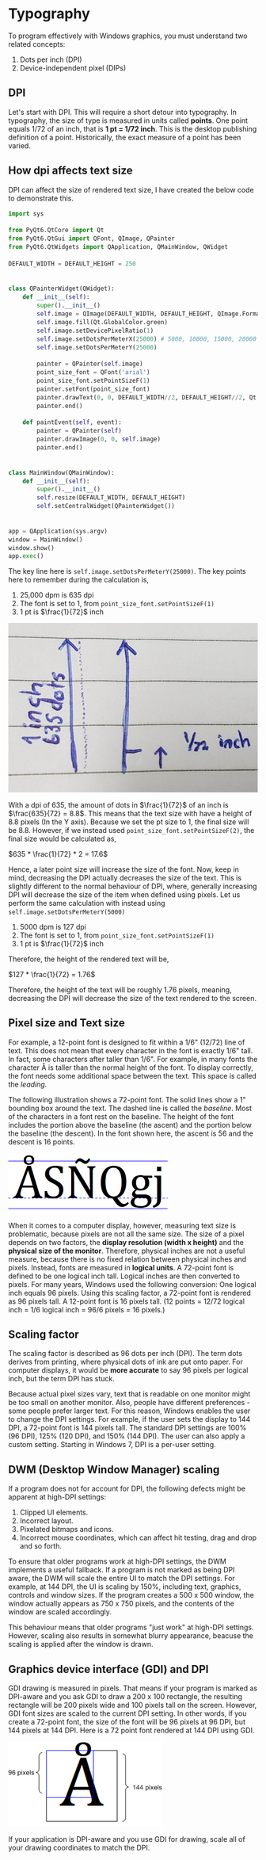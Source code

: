 # Typography

To program effectively with Windows graphics, you must understand two related concepts:

1. Dots per inch (DPI)
2. Device-independent pixel (DIPs)

## DPI

Let's start with DPI. This will require a short detour into typography. In typography, the size of type is measured in units called **points**. One point equals 1/72 of an inch, that is **1 pt = 1/72 inch**. This is the desktop publishing definition of a point. Historically, the exact measure of a point has been varied.

## How dpi affects text size

DPI can affect the size of rendered text size, I have created the below code to demonstrate this.

```python
import sys

from PyQt6.QtCore import Qt
from PyQt6.QtGui import QFont, QImage, QPainter
from PyQt6.QtWidgets import QApplication, QMainWindow, QWidget

DEFAULT_WIDTH = DEFAULT_HEIGHT = 250


class QPainterWidget(QWidget):
    def __init__(self):
        super().__init__()
        self.image = QImage(DEFAULT_WIDTH, DEFAULT_HEIGHT, QImage.Format.Format_RGB32)
        self.image.fill(Qt.GlobalColor.green)
        self.image.setDevicePixelRatio(1)
        self.image.setDotsPerMeterX(25000) # 5000, 10000, 15000, 20000
        self.image.setDotsPerMeterY(25000)
        
        painter = QPainter(self.image)
        point_size_font = QFont('arial')
        point_size_font.setPointSizeF(1)
        painter.setFont(point_size_font)
        painter.drawText(0, 0, DEFAULT_WIDTH//2, DEFAULT_HEIGHT//2, Qt.AlignmentFlag.AlignCenter, "point font text")
        painter.end()

    def paintEvent(self, event):
        painter = QPainter(self)
        painter.drawImage(0, 0, self.image)      
        painter.end()


class MainWindow(QMainWindow):
    def __init__(self):
        super().__init__()
        self.resize(DEFAULT_WIDTH, DEFAULT_HEIGHT)
        self.setCentralWidget(QPainterWidget())


app = QApplication(sys.argv)
window = MainWindow()
window.show()
app.exec()
```

The key line here is `self.image.setDotsPerMeterY(25000)`. The key points here to remember during the calculation is,

1. 25,000 dpm is 635 dpi
2. The font is set to 1, from `point_size_font.setPointSizeF(1)`
3. 1 pt is $\frac{1}{72}$ inch

![](images/dpi_calculation_example_1.png)

With a dpi of 635, the amount of dots in $\frac{1}{72}$ of an inch is $\frac{635}{72} = 8.8$. This means that the text size with have a height of 8.8 pixels (In the Y axis). Because we set the pt size to 1, the final size will be 8.8. However, if we instead used `point_size_font.setPointSizeF(2)`, the final size would be calculated as,

$635 * \frac{1}{72} * 2 = 17.6$

Hence, a later point size will increase the size of the font. Now, keep in mind, decreasing the DPI actually decreases the size of the text. This is slightly different to the normal behaviour of DPI, where, generally increasing DPI will decrease the size of the item when defined using pixels. Let us perform the same calculation with instead using `self.image.setDotsPerMeterY(5000)`

1. 5000 dpm is 127 dpi
2. The font is set to 1, from `point_size_font.setPointSizeF(1)`
3. 1 pt is $\frac{1}{72}$ inch

Therefore, the height of the rendered text will be,


$127 * \frac{1}{72} = 1.76$

Therefore, the height of the text will be roughly 1.76 pixels, meaning, decreasing the DPI will decrease the size of the text rendered to the screen.

## Pixel size and Text size

For example, a 12-point font is designed to fit within a 1/6" (12/72) line of text. This does not mean that every character in the font is exactly 1/6" tall. In fact, some characters after taller than 1/6". For example, in many fonts the character Å is taller than the normal height of the font. To display correctly, the font needs some additional space between the text. This space is called the *leading*.

The following illustration shows a 72-point font. The solid lines show a 1" bounding box around the text. The dashed line is called the *baseline*. Most of the characters in a font rest on the baseline. The height of the font includes the portion above the baseline (the ascent) and the portion below the baseline (the descent). In the font shown here, the ascent is 56 and the descent is 16 points.

![](images/text_labelled.png)

When it comes to a computer display, however, measuring text size is problematic, because pixels are not all the same size. The size of a pixel depends on two factors, the **display resolution (width x height)** and the **physical size of the monitor**. Therefore, physical inches are not a useful measure, because there is no fixed relation between physical inches and pixels. Instead, fonts are measured in **logical units**. A 72-point font is defined to be one logical inch tall. Logical inches are then converted to pixels. For many years, Windows used the following conversion: One logical inch equals 96 pixels. Using this scaling factor, a 72-point font is rendered as 96 pixels tall. A 12-point font is 16 pixels tall. (12 points = 12/72 logical inch = 1/6 logical inch = 96/6 pixels = 16 pixels.)

## Scaling factor

The scaling factor is described as 96 dots per inch (DPI). The term dots derives from printing, where physical dots of ink are put onto paper. For computer displays, it would be **more accurate** to say 96 pixels per logical inch, but the term DPI has stuck.

Because actual pixel sizes vary, text that is readable on one monitor might be too small on another monitor. Also, people have different preferences - some people prefer larger text. For this reason, Windows enables the user to change the DPI settings. For example, if the user sets the display to 144 DPI, a 72-point font is 144 pixels tall. The standard DPI settings are 100% (96 DPI), 125% (120 DPI), and 150% (144 DPI). The user can also apply a custom setting. Starting in Windows 7, DPI is a per-user setting.

## DWM (Desktop Window Manager) scaling

If a program does not for account for DPI, the following defects might be apparent at high-DPI settings:

1. Clipped UI elements.
2. Incorrect layout.
3. Pixelated bitmaps and icons.
4. Incorrect mouse coordinates, which can affect hit testing, drag and drop and so forth.

To ensure that older programs work at high-DPI settings, the DWM implements a useful fallback. If a program is not marked as being DPI aware, the DWM will scale the entire UI to match the DPI settings. For example, at 144 DPI, the UI is scaling by 150%, including text, graphics, controls and window sizes. If the program creates a 500 x 500 window, the window actually appears as 750 x 750 pixels, and the contents of the window are scaled accordingly.

This behaviour means that older programs "just work" at high-DPI settings. However, scaling also results in somewhat blurry appearance, beacuse the scaling is applied after the window is drawn.

## Graphics device interface (GDI) and DPI

GDI drawing is measured in pixels. That means if your program is marked as DPI-aware and you ask GDI to draw a 200 x 100 rectangle, the resulting rectangle will be 200 pixels wide and 100 pixels tall on the screen. However, GDI font sizes are scaled to the current DPI setting. In other words, if you create a 72-point font, the size of the font will be 96 pixels at 96 DPI, but 144 pixels at 144 DPI. Here is a 72 point font rendered at 144 DPI using GDI.

![](images/gdi_example.png)

If your application is DPI-aware and you use GDI for drawing, scale all of your drawing coordinates to match the DPI.